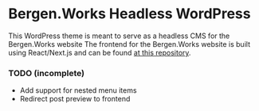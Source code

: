 # Bergen.Works Headless WordPress
This WordPress theme is meant to serve as a headless CMS for the Bergen.Works website
The frontend for the Bergen.Works website is built using React/Next.js and can be found [at this repository](https://github.com/SvSven/bergenworks-frontend).

### TODO (incomplete)
* Add support for nested menu items
* Redirect post preview to frontend
